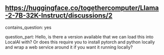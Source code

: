 ## https://huggingface.co/togethercomputer/Llama-2-7B-32K-Instruct/discussions/2

contains_question: yes

question_part: Hello, is there a version available that we can load this into LocalAI with? Or does this require you to install pytorch and python locally and wrap a web service around it if you want it running locally?